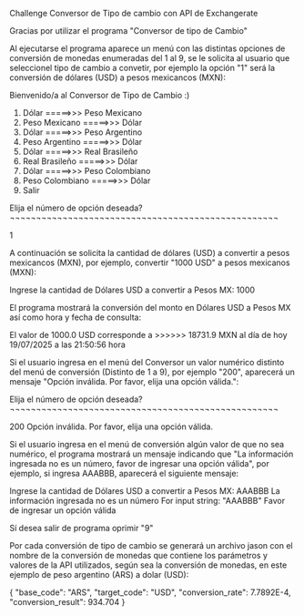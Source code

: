 Challenge Conversor de Tipo de cambio con API de Exchangerate

Gracias por utilizar el programa "Conversor de tipo de Cambio"

Al ejecutarse el programa aparece un menú con las distintas opciones de conversión de monedas enumeradas del 1 al 9, se le solicita al usuario que seleccionel tipo de cambio a convetir, por ejemplo la opción "1" será la conversión de dólares (USD) a pesos mexicancos (MXN):


Bienvenido/a al Conversor de Tipo de Cambio :)

1) Dólar =====>>> Peso Mexicano
2) Peso Mexicano =====>>> Dólar
3) Dólar =====>>> Peso Argentino
4) Peso Argentino  =====>>> Dólar
5) Dólar =====>>> Real Brasileño
6) Real Brasileño =====>>> Dólar
7) Dólar =====>>> Peso Colombiano
8) Peso Colombiano =====>>> Dólar
9) Salir

Elija el número de opción deseada?
¬¬¬¬¬¬¬¬¬¬¬¬¬¬¬¬¬¬¬¬¬¬¬¬¬¬¬¬¬¬¬¬¬¬¬¬¬¬¬¬¬¬¬¬¬¬¬¬¬¬¬

1

A continuación se solicita la cantidad de dólares (USD) a convertir a pesos mexicancos (MXN), por ejemplo, convertir "1000 USD" a pesos mexicanos (MXN):

Ingrese la cantidad de Dólares USD a convertir a Pesos MX: 
1000

El programa mostrará la conversión del monto en Dólares USD a Pesos MX así como hora y fecha de consulta:

El valor de 1000.0 USD corresponde a >>>>>>  18731.9 MXN al día de hoy 19/07/2025 a las 21:50:56 hora

Si el usuario ingresa en el menú del Conversor un valor numérico distinto del menú de conversión (Distinto de 1 a 9), por ejemplo "200", aparecerá un mensaje "Opción inválida. Por favor, elija una opción válida.":


Elija el número de opción deseada?
¬¬¬¬¬¬¬¬¬¬¬¬¬¬¬¬¬¬¬¬¬¬¬¬¬¬¬¬¬¬¬¬¬¬¬¬¬¬¬¬¬¬¬¬¬¬¬¬¬¬¬

200
Opción inválida. Por favor, elija una opción válida.

Si el usuario ingresa en el menú de conversión algún valor de que no sea numérico, el programa mostrará un mensaje indicando que "La información ingresada no es un número, favor de ingresar una opción válida", por ejemplo, si ingresa AAABBB, aparecerá el siguiente mensaje:

Ingrese la cantidad de Dólares USD a convertir a Pesos MX: 
AAABBB
La información ingresada no es un número For input string: "AAABBB"
Favor de ingresar un opción válida

Sí desea salir de programa oprimir "9"

Por cada conversión de tipo de cambio se generará un archivo jason con el nombre de la conversión  de monedas que contiene los parámetros y valores de la API utilizados, según sea la conversión de monedas, en este ejemplo de peso argentino (ARS) a dolar (USD):

{
  "base_code": "ARS",
  "target_code": "USD",
  "conversion_rate": 7.7892E-4,
  "conversion_result": 934.704
}

